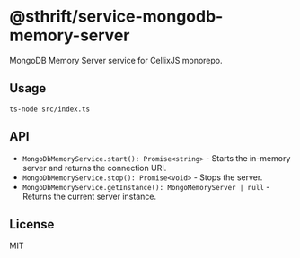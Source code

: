 # @sthrift/service-mongodb-memory-server

MongoDB Memory Server service for CellixJS monorepo.

## Usage

```
ts-node src/index.ts
```

## API
- `MongoDbMemoryService.start(): Promise<string>` - Starts the in-memory server and returns the connection URI.
- `MongoDbMemoryService.stop(): Promise<void>` - Stops the server.
- `MongoDbMemoryService.getInstance(): MongoMemoryServer | null` - Returns the current server instance.

## License
MIT
